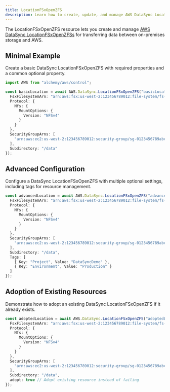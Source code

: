```yaml
---
title: LocationFSxOpenZFS
description: Learn how to create, update, and manage AWS DataSync LocationFSxOpenZFSs using Alchemy Cloud Control.
---
```



The LocationFSxOpenZFS resource lets you create and manage [AWS DataSync LocationFSxOpenZFSs](https://docs.aws.amazon.com/datasync/latest/userguide/) for transferring data between on-premises storage and AWS.

## Minimal Example

Create a basic DataSync LocationFSxOpenZFS with required properties and a common optional property.

```ts
import AWS from "alchemy/aws/control";

const basicLocation = await AWS.DataSync.LocationFSxOpenZFS("basicLocation", {
  FsxFilesystemArn: "arn:aws:fsx:us-west-2:123456789012:file-system/fs-01234567",
  Protocol: {
    Nfs: {
      MountOptions: {
        Version: "NFSv4"
      }
    }
  },
  SecurityGroupArns: [
    "arn:aws:ec2:us-west-2:123456789012:security-group/sg-0123456789abcdef0"
  ],
  Subdirectory: "/data"
});
```

## Advanced Configuration

Configure a DataSync LocationFSxOpenZFS with multiple optional settings, including tags for resource management.

```ts
const advancedLocation = await AWS.DataSync.LocationFSxOpenZFS("advancedLocation", {
  FsxFilesystemArn: "arn:aws:fsx:us-west-2:123456789012:file-system/fs-01234567",
  Protocol: {
    Nfs: {
      MountOptions: {
        Version: "NFSv4"
      }
    }
  },
  SecurityGroupArns: [
    "arn:aws:ec2:us-west-2:123456789012:security-group/sg-0123456789abcdef0"
  ],
  Subdirectory: "/data",
  Tags: [
    { Key: "Project", Value: "DataSyncDemo" },
    { Key: "Environment", Value: "Production" }
  ]
});
```

## Adoption of Existing Resources

Demonstrate how to adopt an existing DataSync LocationFSxOpenZFS if it already exists.

```ts
const adoptedLocation = await AWS.DataSync.LocationFSxOpenZFS("adoptedLocation", {
  FsxFilesystemArn: "arn:aws:fsx:us-west-2:123456789012:file-system/fs-01234567",
  Protocol: {
    Nfs: {
      MountOptions: {
        Version: "NFSv4"
      }
    }
  },
  SecurityGroupArns: [
    "arn:aws:ec2:us-west-2:123456789012:security-group/sg-0123456789abcdef0"
  ],
  Subdirectory: "/data",
  adopt: true // Adopt existing resource instead of failing
});
```
